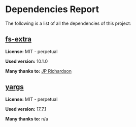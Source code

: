 # Dependencies Report

The following is a list of all the dependencies of this project:
## [fs-extra](git+https://github.com/jprichardson/node-fs-extra.git)

**License:** MIT - perpetual

**Used version:** 10.1.0

**Many thanks to:** [JP Richardson](jprichardson@gmail.com)

## [yargs](git+https://github.com/yargs/yargs.git)

**License:** MIT - perpetual

**Used version:** 17.7.1

**Many thanks to:** n/a

